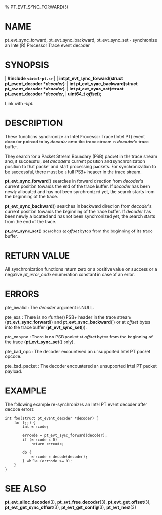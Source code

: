 % PT_EVT_SYNC_FORWARD(3)

<!---
 ! Copyright (c) 2015-2023, Intel Corporation
 ! SPDX-License-Identifier: BSD-3-Clause
 !
 ! Redistribution and use in source and binary forms, with or without
 ! modification, are permitted provided that the following conditions are met:
 !
 !  * Redistributions of source code must retain the above copyright notice,
 !    this list of conditions and the following disclaimer.
 !  * Redistributions in binary form must reproduce the above copyright notice,
 !    this list of conditions and the following disclaimer in the documentation
 !    and/or other materials provided with the distribution.
 !  * Neither the name of Intel Corporation nor the names of its contributors
 !    may be used to endorse or promote products derived from this software
 !    without specific prior written permission.
 !
 ! THIS SOFTWARE IS PROVIDED BY THE COPYRIGHT HOLDERS AND CONTRIBUTORS "AS IS"
 ! AND ANY EXPRESS OR IMPLIED WARRANTIES, INCLUDING, BUT NOT LIMITED TO, THE
 ! IMPLIED WARRANTIES OF MERCHANTABILITY AND FITNESS FOR A PARTICULAR PURPOSE
 ! ARE DISCLAIMED. IN NO EVENT SHALL THE COPYRIGHT OWNER OR CONTRIBUTORS BE
 ! LIABLE FOR ANY DIRECT, INDIRECT, INCIDENTAL, SPECIAL, EXEMPLARY, OR
 ! CONSEQUENTIAL DAMAGES (INCLUDING, BUT NOT LIMITED TO, PROCUREMENT OF
 ! SUBSTITUTE GOODS OR SERVICES; LOSS OF USE, DATA, OR PROFITS; OR BUSINESS
 ! INTERRUPTION) HOWEVER CAUSED AND ON ANY THEORY OF LIABILITY, WHETHER IN
 ! CONTRACT, STRICT LIABILITY, OR TORT (INCLUDING NEGLIGENCE OR OTHERWISE)
 ! ARISING IN ANY WAY OUT OF THE USE OF THIS SOFTWARE, EVEN IF ADVISED OF THE
 ! POSSIBILITY OF SUCH DAMAGE.
 !-->

# NAME

pt_evt_sync_forward, pt_evt_sync_backward, pt_evt_sync_set - synchronize an
Intel(R) Processor Trace event decoder


# SYNOPSIS

| **\#include `<intel-pt.h>`**
|
| **int pt_evt_sync_forward(struct pt_event_decoder \**decoder*);**
| **int pt_evt_sync_backward(struct pt_event_decoder \**decoder*);**
| **int pt_evt_sync_set(struct pt_event_decoder \**decoder*,**
|                     **uint64_t *offset*);**

Link with *-lipt*.


# DESCRIPTION

These functions synchronize an Intel Processor Trace (Intel PT) event decoder
pointed to by *decoder* onto the trace stream in *decoder*'s trace buffer.

They search for a Packet Stream Boundary (PSB) packet in the trace stream and,
if successful, set *decoder*'s current position and synchronization position to
that packet and start processing packets.  For synchronization to be
successful, there must be a full PSB+ header in the trace stream.

**pt_evt_sync_forward**() searches in forward direction from *decoder*'s current
position towards the end of the trace buffer.  If *decoder* has been newly
allocated and has not been synchronized yet, the search starts from the
beginning of the trace.

**pt_evt_sync_backward**() searches in backward direction from *decoder*'s
current position towards the beginning of the trace buffer.  If *decoder* has
been newly allocated and has not been synchronized yet, the search starts from
the end of the trace.

**pt_evt_sync_set**() searches at *offset* bytes from the beginning of its trace
buffer.


# RETURN VALUE

All synchronization functions return zero or a positive value on success or a
negative *pt_error_code* enumeration constant in case of an error.


# ERRORS

pte_invalid
:   The *decoder* argument is NULL.

pte_eos
:   There is no (further) PSB+ header in the trace stream
    (**pt_evt_sync_forward**() and **pt_evt_sync_backward**()) or at *offset*
    bytes into the trace buffer (**pt_evt_sync_set**()).

pte_nosync
:   There is no PSB packet at *offset* bytes from the beginning of the trace
    (**pt_evt_sync_set**() only).

pte_bad_opc
:   The decoder encountered an unsupported Intel PT packet opcode.

pte_bad_packet
:   The decoder encountered an unsupported Intel PT packet payload.


# EXAMPLE

The following example re-synchronizes an Intel PT event decoder after decode
errors:

~~~{.c}
int foo(struct pt_event_decoder *decoder) {
	for (;;) {
		int errcode;

		errcode = pt_evt_sync_forward(decoder);
		if (errcode < 0)
			return errcode;

		do {
			errcode = decode(decoder);
		} while (errcode >= 0);
	}
}
~~~


# SEE ALSO

**pt_evt_alloc_decoder**(3), **pt_evt_free_decoder**(3),
**pt_evt_get_offset**(3), **pt_evt_get_sync_offset**(3),
**pt_evt_get_config**(3), **pt_evt_next**(3)